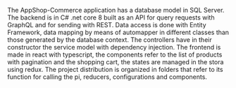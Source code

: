 The AppShop-Commerce application has a database model in SQL Server. The backend is in C# .net core 8 built as an API for query requests with GraphQL and for sending with REST. 
Data access is done with Entity Framework, data mapping by means of automapper in different classes than those generated by the database context. 
The controllers have in their constructor the service model with dependency injection. 
The frontend is made in react with typescript, the components refer to the list of products with pagination and the shopping cart, the states are managed in the stora using redux. 
The project distribution is organized in folders that refer to its function for calling the pi, reducers, configurations and components.
